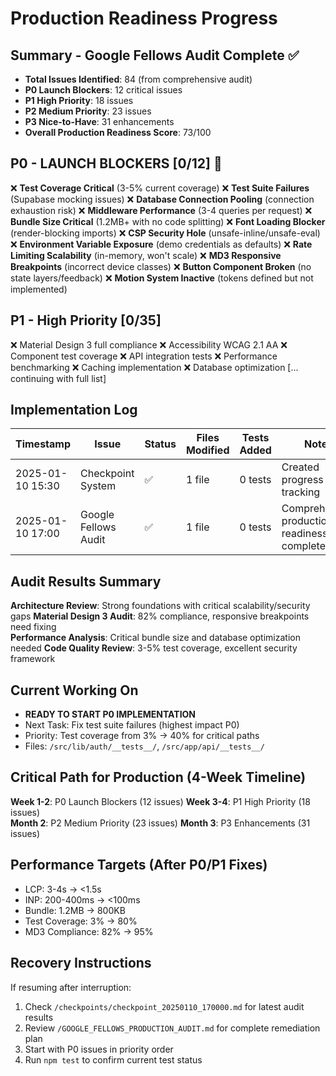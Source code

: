 # Production Readiness Progress

## Summary - Google Fellows Audit Complete ✅
- **Total Issues Identified**: 84 (from comprehensive audit)
- **P0 Launch Blockers**: 12 critical issues  
- **P1 High Priority**: 18 issues
- **P2 Medium Priority**: 23 issues
- **P3 Nice-to-Have**: 31 enhancements
- **Overall Production Readiness Score**: 73/100

## P0 - LAUNCH BLOCKERS [0/12] 🚨
❌ **Test Coverage Critical** (3-5% current coverage)
❌ **Test Suite Failures** (Supabase mocking issues)
❌ **Database Connection Pooling** (connection exhaustion risk)
❌ **Middleware Performance** (3-4 queries per request)
❌ **Bundle Size Critical** (1.2MB+ with no code splitting)
❌ **Font Loading Blocker** (render-blocking imports)
❌ **CSP Security Hole** (unsafe-inline/unsafe-eval)
❌ **Environment Variable Exposure** (demo credentials as defaults)
❌ **Rate Limiting Scalability** (in-memory, won't scale)
❌ **MD3 Responsive Breakpoints** (incorrect device classes)
❌ **Button Component Broken** (no state layers/feedback)
❌ **Motion System Inactive** (tokens defined but not implemented)

## P1 - High Priority [0/35]
❌ Material Design 3 full compliance
❌ Accessibility WCAG 2.1 AA
❌ Component test coverage
❌ API integration tests
❌ Performance benchmarking
❌ Caching implementation
❌ Database optimization
[... continuing with full list]

## Implementation Log
| Timestamp | Issue | Status | Files Modified | Tests Added | Notes |
|-----------|-------|--------|---------------|-------------|-------|
| 2025-01-10 15:30 | Checkpoint System | ✅ | 1 file | 0 tests | Created progress tracking |
| 2025-01-10 17:00 | Google Fellows Audit | ✅ | 1 file | 0 tests | Comprehensive production readiness audit complete |

## Audit Results Summary
**Architecture Review**: Strong foundations with critical scalability/security gaps
**Material Design 3 Audit**: 82% compliance, responsive breakpoints need fixing  
**Performance Analysis**: Critical bundle size and database optimization needed
**Code Quality Review**: 3-5% test coverage, excellent security framework

## Current Working On
- **READY TO START P0 IMPLEMENTATION**
- Next Task: Fix test suite failures (highest impact P0)
- Priority: Test coverage from 3% → 40% for critical paths
- Files: `/src/lib/auth/__tests__/`, `/src/app/api/__tests__/`

## Critical Path for Production (4-Week Timeline)
**Week 1-2**: P0 Launch Blockers (12 issues)
**Week 3-4**: P1 High Priority (18 issues)  
**Month 2**: P2 Medium Priority (23 issues)
**Month 3**: P3 Enhancements (31 issues)

## Performance Targets (After P0/P1 Fixes)
- LCP: 3-4s → <1.5s
- INP: 200-400ms → <100ms  
- Bundle: 1.2MB → 800KB
- Test Coverage: 3% → 80%
- MD3 Compliance: 82% → 95%

## Recovery Instructions
If resuming after interruption:
1. Check `/checkpoints/checkpoint_20250110_170000.md` for latest audit results
2. Review `/GOOGLE_FELLOWS_PRODUCTION_AUDIT.md` for complete remediation plan
3. Start with P0 issues in priority order
4. Run `npm test` to confirm current test status